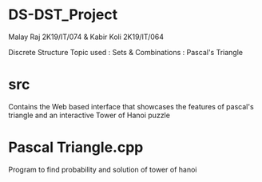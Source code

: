 # DS-DST_Project
Malay Raj 2K19/IT/074 &amp; Kabir Koli 2K19/IT/064

Discrete Structure Topic used : Sets & Combinations : Pascal's Triangle

# src
Contains the Web based interface that showcases the features of pascal's triangle and an interactive Tower of Hanoi puzzle

# Pascal Triangle.cpp
Program to find probability and solution of tower of hanoi
